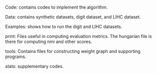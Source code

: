 Code: contains codes to implement the algorithm.

Data: contains synthetic datasets, digit dataset, and LIHC dataset.

Examples: shows how to run the digit and LIHC datasets.

print: Files useful in computing evaluation metrics. The hungarian file is there for computing nmi and other scores.

tools: Contains files for constructing weight graph and supporting programs.

stats: supplementary codes.
